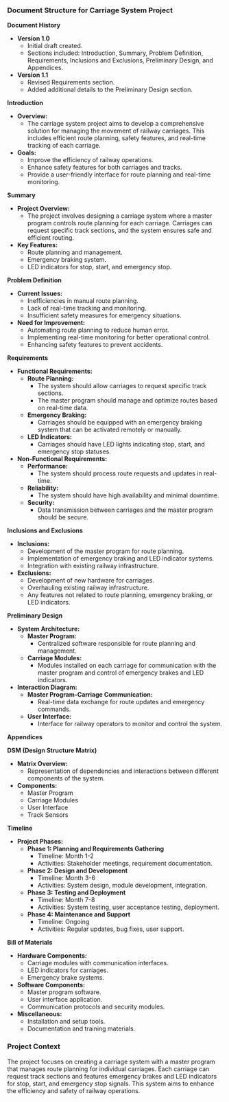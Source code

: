 ### Document Structure for Carriage System Project

**Document History**
- **Version 1.0**
  - Initial draft created.
  - Sections included: Introduction, Summary, Problem Definition, Requirements, Inclusions and Exclusions, Preliminary Design, and Appendices.
- **Version 1.1**
  - Revised Requirements section.
  - Added additional details to the Preliminary Design section.

**Introduction**
- **Overview:**
  - The carriage system project aims to develop a comprehensive solution for managing the movement of railway carriages. This includes efficient route planning, safety features, and real-time tracking of each carriage.
- **Goals:**
  - Improve the efficiency of railway operations.
  - Enhance safety features for both carriages and tracks.
  - Provide a user-friendly interface for route planning and real-time monitoring.

**Summary**
- **Project Overview:**
  - The project involves designing a carriage system where a master program controls route planning for each carriage. Carriages can request specific track sections, and the system ensures safe and efficient routing.
- **Key Features:**
  - Route planning and management.
  - Emergency braking system.
  - LED indicators for stop, start, and emergency stop.

**Problem Definition**
- **Current Issues:**
  - Inefficiencies in manual route planning.
  - Lack of real-time tracking and monitoring.
  - Insufficient safety measures for emergency situations.
- **Need for Improvement:**
  - Automating route planning to reduce human error.
  - Implementing real-time monitoring for better operational control.
  - Enhancing safety features to prevent accidents.

**Requirements**
- **Functional Requirements:**
  - **Route Planning:**
    - The system should allow carriages to request specific track sections.
    - The master program should manage and optimize routes based on real-time data.
  - **Emergency Braking:**
    - Carriages should be equipped with an emergency braking system that can be activated remotely or manually.
  - **LED Indicators:**
    - Carriages should have LED lights indicating stop, start, and emergency stop statuses.
- **Non-Functional Requirements:**
  - **Performance:**
    - The system should process route requests and updates in real-time.
  - **Reliability:**
    - The system should have high availability and minimal downtime.
  - **Security:**
    - Data transmission between carriages and the master program should be secure.

**Inclusions and Exclusions**
- **Inclusions:**
  - Development of the master program for route planning.
  - Implementation of emergency braking and LED indicator systems.
  - Integration with existing railway infrastructure.
- **Exclusions:**
  - Development of new hardware for carriages.
  - Overhauling existing railway infrastructure.
  - Any features not related to route planning, emergency braking, or LED indicators.

**Preliminary Design**
- **System Architecture:**
  - **Master Program:**
    - Centralized software responsible for route planning and management.
  - **Carriage Modules:**
    - Modules installed on each carriage for communication with the master program and control of emergency brakes and LED indicators.
- **Interaction Diagram:**
  - **Master Program-Carriage Communication:**
    - Real-time data exchange for route updates and emergency commands.
  - **User Interface:**
    - Interface for railway operators to monitor and control the system.

**Appendices**

**DSM (Design Structure Matrix)**
- **Matrix Overview:**
  - Representation of dependencies and interactions between different components of the system.
- **Components:**
  - Master Program
  - Carriage Modules
  - User Interface
  - Track Sensors

**Timeline**
- **Project Phases:**
  - **Phase 1: Planning and Requirements Gathering**
    - Timeline: Month 1-2
    - Activities: Stakeholder meetings, requirement documentation.
  - **Phase 2: Design and Development**
    - Timeline: Month 3-6
    - Activities: System design, module development, integration.
  - **Phase 3: Testing and Deployment**
    - Timeline: Month 7-8
    - Activities: System testing, user acceptance testing, deployment.
  - **Phase 4: Maintenance and Support**
    - Timeline: Ongoing
    - Activities: Regular updates, bug fixes, user support.

**Bill of Materials**
- **Hardware Components:**
  - Carriage modules with communication interfaces.
  - LED indicators for carriages.
  - Emergency brake systems.
- **Software Components:**
  - Master program software.
  - User interface application.
  - Communication protocols and security modules.
- **Miscellaneous:**
  - Installation and setup tools.
  - Documentation and training materials.

### Project Context

The project focuses on creating a carriage system with a master program that manages route planning for individual carriages. Each carriage can request track sections and features emergency brakes and LED indicators for stop, start, and emergency stop signals. This system aims to enhance the efficiency and safety of railway operations.